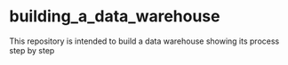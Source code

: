 # building_a_data_warehouse
This repository is intended to build a data warehouse showing its process step by step
